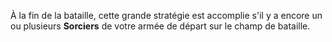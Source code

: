 À la fin de la bataille, cette grande stratégie est accomplie s'il y a encore un ou plusieurs __Sorciers__ de votre armée de départ sur le champ de bataille.